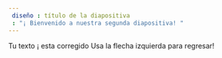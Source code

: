 ```yaml
---
 diseño : título de la diapositiva
 : "¡ Bienvenido a nuestra segunda diapositiva! "
---
```

Tu texto ¡  esta corregido
Usa la flecha izquierda para regresar!

